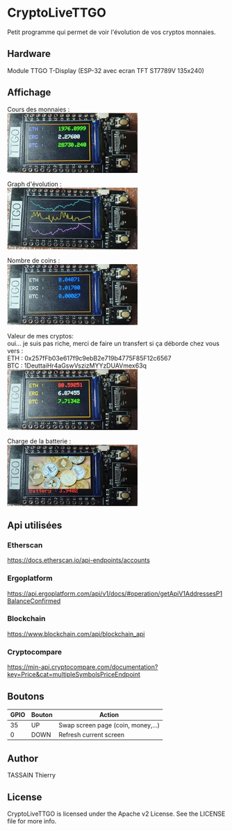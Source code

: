 # CryptoLiveTTGO

Petit programme qui permet de voir l'évolution de vos cryptos monnaies.

## Hardware

Module TTGO T-Display (ESP-32 avec ecran TFT ST7789V 135x240)

## Affichage

Cours des monnaies :\
![price](https://github.com/ttassain/CryptoLiveTTGO/blob/main/blob/price.jpg?raw=true)

Graph d'évolution :\
![graph](https://github.com/ttassain/CryptoLiveTTGO/blob/main/blob/graph.jpg?raw=true)

Nombre de coins :\
![Coin](https://github.com/ttassain/CryptoLiveTTGO/blob/main/blob/coin.jpg?raw=true)

Valeur de mes cryptos:\
oui... je suis pas riche, merci de faire un transfert si ça déborde chez vous vers :\
ETH : 0x257fFb03e617f9c9ebB2e719b4775F85F12c6567\
BTC : 1DeuttaiHr4aGswVszizMYYzDUAVmex63q\
![money](https://github.com/ttassain/CryptoLiveTTGO/blob/main/blob/money.jpg?raw=true)

Charge de la batterie :\
![about](https://github.com/ttassain/CryptoLiveTTGO/blob/main/blob/about.jpg?raw=true)

## Api utilisées

### Etherscan

https://docs.etherscan.io/api-endpoints/accounts

### Ergoplatform

https://api.ergoplatform.com/api/v1/docs/#operation/getApiV1AddressesP1BalanceConfirmed

### Blockchain

https://www.blockchain.com/api/blockchain_api

### Cryptocompare

https://min-api.cryptocompare.com/documentation?key=Price&cat=multipleSymbolsPriceEndpoint

## Boutons

| GPIO | Bouton | Action |
| --- | --- | ----------- |
| 35 | UP | Swap screen page (coin, money,...)|
| 0 | DOWN | Refresh current screen|

## Author

TASSAIN Thierry

## License

CryptoLiveTTGO is licensed under the Apache v2 License. See the LICENSE file for more info.
